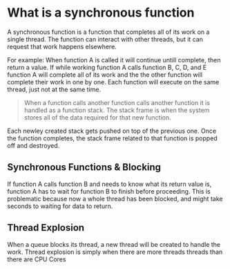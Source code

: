 # What is a synchronous function

A synchronous function is a function that completes all of its work on a single thread. The function can interact with other threads, but it can request 
that work happens elsewhere.

For example: 
When function A is called it will continue untill complete, then return a value. If while working function A calls function B, C, D, and E function A will complete all of its work and the the other function will complete their work in one by one. Each function will execute on the same thread, just not at the same time.

> When a function calls another function calls another function it is handled as a function stack. 
> The stack frame is when the system stores all of the data required for that new function. 

Each newley created stack gets pushed on top of the previous one. Once the function completes, the stack frame related to that function is popped off and destroyed. 

## Synchronous Functions & Blocking

If function A calls function B and needs to know what its return value is, function A has to wait for function B to finish before proceeding. This is problematic because now a whole thread has been blocked, and might take seconds to waiting for data to return. 

## Thread Explosion
When a queue blocks its thread, a new thread will be created to handle the work. Thread explosion is simply when there are more threads threads than there are CPU Cores 
